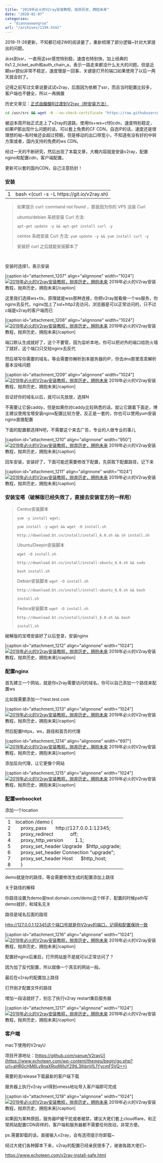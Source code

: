```yaml
---
title: "2019年必火的V2ray安装教程，抛弃历史，拥抱未来"
date: "2020-02-07"
categories: 
  - "diannaowangruo"
url: "/archives/1194.html"
---
```


2019-11-26更新，不知都已经2W的阅读量了，重新梳理了部分逻辑~针对大家提出的问题。

从ss到ssr，一直用这ssr感觉特别稳，速度也特别快，加上经典的tls1.2\_ticket\_auth和auth\_chain\_a，表示一路走来都没什么太大的问题。但是近期ssr貌似非常不稳定，速度慢是一回事，关键是打开的端口如果使用了以后一两天就会封了。

记得之前写过文章说要试试v2ray，后面因为依赖了ssr，而且当时配置比较多，客户端也不健全，所以一再搁置

历史文章见：[正式由酸酸R过渡到V2ray（附安装方法）](https://www.echoteen.com/v2ray-to-use.html)

```bash
cd /usr/src && wget -N --no-check-certificate "https://raw.githubusercontent.com/chiakge/Linux-NetSpeed/master/tcp.sh" && chmod +x tcp.sh && ./tcp.sh
```

被迫本周开始正式走上了v2ray的道路，使用tls+ws+cf的cdn，速度特别稳定，如果IP那出现什么问题的话，可以套上免费的CF CDN，自选IP的话，速度还是很理想的呦~有时候还会超过预期，但是移动的出口带宽小，不知道有没有好的中转方案或者，国内支持的免费的ws CDN。

经过一天的不断研究，然后出现了本篇文章，大概内容就是安装v2ray，配置nginx和配置cdn，客户端配置。

更新可以套的国内CDN，自己注意防封！

### 安装

<table class="crayon-table"><tbody><tr class="crayon-row"><td class="crayon-nums " data-settings="show"><div class="crayon-nums-content"><div class="crayon-num" data-line="crayon-5e3d3031be904645057500-1">1</div></div></td><td class="crayon-code"><div class="crayon-pre"><div id="crayon-5e3d3031be904645057500-1" class="crayon-line"><span class="crayon-v">bash</span> <span class="crayon-o">&lt;</span><span class="crayon-sy">(</span><span class="crayon-v">curl</span> <span class="crayon-o">-</span><span class="crayon-v">s</span> <span class="crayon-o">-</span><span class="crayon-i">L</span> <span class="crayon-v">https</span><span class="crayon-o">:</span><span class="crayon-c">//git.io/v2ray.sh)</span></div></div></td></tr></tbody></table>

> 如果提示 curl: command not found ，那是因为你的 VPS 没装 Curl
> 
> ubuntu/debian 系统安装 Curl 方法:
> 
> `apt-get update -y && apt-get install curl -y`
> 
> centos 系统安装 Curl 方法: `yum update -y && yum install curl -y`
> 
> 安装好 curl 之后就能安装脚本了

 

安装时选择1，表示安装

\[caption id="attachment\_1207" align="alignnone" width="1024"\][![2019年必火的V2ray安装教程，抛弃历史，拥抱未来](http://img-cloud.zhoujie218.top/wp-content/uploads/2020/02/2019年必火的v2ray安装教程，抛弃历史，拥抱未来20200207-1024x476.png)](http://img-cloud.zhoujie218.top/wp-content/uploads/2020/02/2019年必火的v2ray安装教程，抛弃历史，拥抱未来20200207.png) 2019年必火的V2ray安装教程，抛弃历史，拥抱未来\[/caption\]

这里我们选择ws+tls，原理就是wss那种连接，你把v2ray就看做一个ws服务，你nginx去反代，nginx加上了ssl+http2去访问，浏览器是可以正常访问的，只不过c端是v2ray的客户端而已

\[caption id="attachment\_1208" align="alignnone" width="1024"\][![2019年必火的V2ray安装教程，抛弃历史，拥抱未来](http://img-cloud.zhoujie218.top/wp-content/uploads/2020/02/2019年必火的v2ray安装教程，抛弃历史，拥抱未来20200207-1-1024x694.png)](http://img-cloud.zhoujie218.top/wp-content/uploads/2020/02/2019年必火的v2ray安装教程，抛弃历史，拥抱未来20200207-1.png) 2019年必火的V2ray安装教程，抛弃历史，拥抱未来\[/caption\]

端口默认生成就好了，这个不要管，因为监听本地，你可以把对外的端口给防火墙了就好，这个端口只交给nginx去反代

然后填写你需要的域名，等会需要你解析到本服务器的IP，你去dns那里乖乖解析基本没啥问题

\[caption id="attachment\_1209" align="alignnone" width="1024"\][![2019年必火的V2ray安装教程，抛弃历史，拥抱未来](http://img-cloud.zhoujie218.top/wp-content/uploads/2020/02/2019年必火的v2ray安装教程，抛弃历史，拥抱未来20200207-2-1024x692.png)](http://img-cloud.zhoujie218.top/wp-content/uploads/2020/02/2019年必火的v2ray安装教程，抛弃历史，拥抱未来20200207-2.png) 2019年必火的V2ray安装教程，抛弃历史，拥抱未来\[/caption\]

验证好你的域名以后，就可以先放放，选择N

不需要让它装caddy，但是如果你对caddy比较熟悉的话，就让它跟着下面走，博主建议使用宝塔安装nginx配置比较方便，反正是一套的，你也可以使用yum安装nginx直接配置

下面的配置都选择N吧，不需要这个来去广告，专业的人做专业的事儿

\[caption id="attachment\_1210" align="alignnone" width="950"\][![2019年必火的V2ray安装教程，抛弃历史，拥抱未来](http://img-cloud.zhoujie218.top/wp-content/uploads/2020/02/2019年必火的v2ray安装教程，抛弃历史，拥抱未来20200207-3.png)](http://img-cloud.zhoujie218.top/wp-content/uploads/2020/02/2019年必火的v2ray安装教程，抛弃历史，拥抱未来20200207-3.png) 2019年必火的V2ray安装教程，抛弃历史，拥抱未来\[/caption\]

回车安装，安装好了，下面可能还需要修改下配置，先获取下配置路径，记下来

\[caption id="attachment\_1211" align="alignnone" width="1024"\][![2019年必火的V2ray安装教程，抛弃历史，拥抱未来](http://img-cloud.zhoujie218.top/wp-content/uploads/2020/02/2019年必火的v2ray安装教程，抛弃历史，拥抱未来20200207-4-1024x486.png)](http://img-cloud.zhoujie218.top/wp-content/uploads/2020/02/2019年必火的v2ray安装教程，抛弃历史，拥抱未来20200207-4.png) 2019年必火的V2ray安装教程，抛弃历史，拥抱未来\[/caption\]

### 安装宝塔（破解版已经失效了，直接去安装官方的一样用）

> Centos安装脚本
> 
> `yum -y install wget;`
> 
> `yum install -y wget && wget -O install.sh`
> 
> `http://download.bt.cn/install/install_6.0.sh && sh install.sh`
> 
> Ubuntu/Deepin安装脚本
> 
> `wget -O install.sh`
> 
> `http://download.bt.cn/install/install-ubuntu_6.0.sh && sudo`
> 
> `bash install.sh`
> 
> Debian安装脚本 `wget -O install.sh`
> 
> `http://download.bt.cn/install/install-ubuntu_6.0.sh && bash`
> 
> `install.sh`
> 
> Fedora安装脚本 `wget -O install.sh`
> 
> `http://download.bt.cn/install/install_6.0.sh && bash`
> 
> `install.sh`

破解版的宝塔安装好了以后登录，安装nginx

\[caption id="attachment\_1212" align="alignnone" width="1024"\][![2019年必火的V2ray安装教程，抛弃历史，拥抱未来](http://img-cloud.zhoujie218.top/wp-content/uploads/2020/02/2019年必火的v2ray安装教程，抛弃历史，拥抱未来20200207-5-1024x487.png)](http://img-cloud.zhoujie218.top/wp-content/uploads/2020/02/2019年必火的v2ray安装教程，抛弃历史，拥抱未来20200207-5.png) 2019年必火的V2ray安装教程，抛弃历史，拥抱未来\[/caption\]

### 配置nginx

首先建立一个网站，就是你v2ray需要访问的域名，你可以自己添加一个路径来配置ws

比如我需要添加一个test.test.com

\[caption id="attachment\_1213" align="alignnone" width="1024"\][![2019年必火的V2ray安装教程，抛弃历史，拥抱未来](http://img-cloud.zhoujie218.top/wp-content/uploads/2020/02/2019年必火的v2ray安装教程，抛弃历史，拥抱未来20200207-6-1024x536.png)](http://img-cloud.zhoujie218.top/wp-content/uploads/2020/02/2019年必火的v2ray安装教程，抛弃历史，拥抱未来20200207-6.png) 2019年必火的V2ray安装教程，抛弃历史，拥抱未来\[/caption\]

然后配置https，ws，路径和首页的代理

\[caption id="attachment\_1214" align="alignnone" width="697"\][![2019年必火的V2ray安装教程，抛弃历史，拥抱未来](http://img-cloud.zhoujie218.top/wp-content/uploads/2020/02/2019年必火的v2ray安装教程，抛弃历史，拥抱未来20200207-7.png)](http://img-cloud.zhoujie218.top/wp-content/uploads/2020/02/2019年必火的v2ray安装教程，抛弃历史，拥抱未来20200207-7.png) 2019年必火的V2ray安装教程，抛弃历史，拥抱未来\[/caption\]

添加反向代理，让它更像个网站

\[caption id="attachment\_1215" align="alignnone" width="1024"\][![2019年必火的V2ray安装教程，抛弃历史，拥抱未来](http://img-cloud.zhoujie218.top/wp-content/uploads/2020/02/2019年必火的v2ray安装教程，抛弃历史，拥抱未来20200207-8-1024x606.png)](http://img-cloud.zhoujie218.top/wp-content/uploads/2020/02/2019年必火的v2ray安装教程，抛弃历史，拥抱未来20200207-8.png) 2019年必火的V2ray安装教程，抛弃历史，拥抱未来\[/caption\]

### 配置websocket

添加一个location

<table class="crayon-table"><tbody><tr class="crayon-row"><td class="crayon-nums " data-settings="show"><div class="crayon-nums-content"><div class="crayon-num" data-line="crayon-5e3d3031be916995651469-1">1</div><div class="crayon-num crayon-striped-num" data-line="crayon-5e3d3031be916995651469-2">2</div><div class="crayon-num" data-line="crayon-5e3d3031be916995651469-3">3</div><div class="crayon-num crayon-striped-num" data-line="crayon-5e3d3031be916995651469-4">4</div><div class="crayon-num" data-line="crayon-5e3d3031be916995651469-5">5</div><div class="crayon-num crayon-striped-num" data-line="crayon-5e3d3031be916995651469-6">6</div><div class="crayon-num" data-line="crayon-5e3d3031be916995651469-7">7</div><div class="crayon-num crayon-striped-num" data-line="crayon-5e3d3031be916995651469-8">8</div></div></td><td class="crayon-code"><div class="crayon-pre"><div id="crayon-5e3d3031be916995651469-1" class="crayon-line"><span class="crayon-e">location</span> <span class="crayon-o">/</span><span class="crayon-e">demo</span> <span class="crayon-sy">{</span></div><div id="crayon-5e3d3031be916995651469-2" class="crayon-line crayon-striped-line"><span class="crayon-h">&nbsp;&nbsp;&nbsp;&nbsp;</span><span class="crayon-e">proxy_pass&nbsp;&nbsp;&nbsp;&nbsp;&nbsp;&nbsp; </span><span class="crayon-v">http</span><span class="crayon-o">:</span><span class="crayon-c">//127.0.0.1:12345;</span></div><div id="crayon-5e3d3031be916995651469-3" class="crayon-line"><span class="crayon-h">&nbsp;&nbsp;&nbsp;&nbsp;</span><span class="crayon-e">proxy_redirect&nbsp;&nbsp;&nbsp;&nbsp;&nbsp;&nbsp;&nbsp;&nbsp;&nbsp;&nbsp;&nbsp;&nbsp; </span><span class="crayon-v">off</span><span class="crayon-sy">;</span></div><div id="crayon-5e3d3031be916995651469-4" class="crayon-line crayon-striped-line"><span class="crayon-h">&nbsp;&nbsp;&nbsp;&nbsp;</span><span class="crayon-v">proxy_http</span><span class="crayon-sy">_</span>version<span class="crayon-h">&nbsp;&nbsp;&nbsp;&nbsp;&nbsp;&nbsp;&nbsp;&nbsp; </span><span class="crayon-cn">1.1</span><span class="crayon-sy">;</span></div><div id="crayon-5e3d3031be916995651469-5" class="crayon-line"><span class="crayon-h">&nbsp;&nbsp;&nbsp;&nbsp;</span><span class="crayon-e">proxy_set_header </span><span class="crayon-i">Upgrade</span><span class="crayon-h">&nbsp;&nbsp; </span><span class="crayon-sy">$</span><span class="crayon-v">http_upgrade</span><span class="crayon-sy">;</span></div><div id="crayon-5e3d3031be916995651469-6" class="crayon-line crayon-striped-line"><span class="crayon-h">&nbsp;&nbsp;&nbsp;&nbsp;</span><span class="crayon-e">proxy_set_header </span><span class="crayon-i">Connection</span> <span class="crayon-s">"upgrade"</span><span class="crayon-sy">;</span></div><div id="crayon-5e3d3031be916995651469-7" class="crayon-line"><span class="crayon-h">&nbsp;&nbsp;&nbsp;&nbsp;</span><span class="crayon-e">proxy_set_header </span><span class="crayon-i">Host</span><span class="crayon-h">&nbsp;&nbsp;&nbsp;&nbsp;&nbsp;&nbsp;</span><span class="crayon-sy">$</span><span class="crayon-v">http_host</span><span class="crayon-sy">;</span></div><div id="crayon-5e3d3031be916995651469-8" class="crayon-line crayon-striped-line"><span class="crayon-h">&nbsp;&nbsp;&nbsp;&nbsp;</span><span class="crayon-sy">}</span></div></div></td></tr></tbody></table>

demo就是你的路径，等会需要修改生成的配置添加上路径

关于路径的解释

你路径设置为demo是test.domain.com/demo这个样子，配置的时候path写demo就好，和域名无关

路径是域名后面的路径

http://127.0.0.1:12345这个端口号就是你V2ray的端口，记得和配置保持一致

\[caption id="attachment\_1216" align="alignnone" width="1024"\][![2019年必火的V2ray安装教程，抛弃历史，拥抱未来](http://img-cloud.zhoujie218.top/wp-content/uploads/2020/02/2019年必火的v2ray安装教程，抛弃历史，拥抱未来20200207-9-1024x566.png)](http://img-cloud.zhoujie218.top/wp-content/uploads/2020/02/2019年必火的v2ray安装教程，抛弃历史，拥抱未来20200207-9.png) 2019年必火的V2ray安装教程，抛弃历史，拥抱未来\[/caption\]

配置好nginx后重启，打开网站是不是就可以正常访问了？

因为加了反代配置，所以就像一个真实的网站一般。

最后在v2ray的配置加上路径

打开刚才配置文件的路径

增加一段话就好了，别忘了执行v2ray restart重启服务器

\[caption id="attachment\_1217" align="alignnone" width="1024"\][![2019年必火的V2ray安装教程，抛弃历史，拥抱未来](http://img-cloud.zhoujie218.top/wp-content/uploads/2020/02/2019年必火的v2ray安装教程，抛弃历史，拥抱未来20200207-10-1024x720.png)](http://img-cloud.zhoujie218.top/wp-content/uploads/2020/02/2019年必火的v2ray安装教程，抛弃历史，拥抱未来20200207-10.png) 2019年必火的V2ray安装教程，抛弃历史，拥抱未来\[/caption\]

### 客户端

mac下使用的V2rayU

项目开源地址：[https://github.com/yanue/V2rayU](https://www.echoteen.com/wp-content/themes/begin/go.php?url=aHR0cHM6Ly9naXRodWIuY29tL3lhbnVlL1YycmF5VQ==)

需要的去release下载最新的客户端下载

服务器上执行v2ray url得到vmess地址导入客户端即可完成

\[caption id="attachment\_1218" align="alignnone" width="1024"\][![2019年必火的V2ray安装教程，抛弃历史，拥抱未来](http://img-cloud.zhoujie218.top/wp-content/uploads/2020/02/2019年必火的v2ray安装教程，抛弃历史，拥抱未来20200207-11-1024x553.png)](http://img-cloud.zhoujie218.top/wp-content/uploads/2020/02/2019年必火的v2ray安装教程，抛弃历史，拥抱未来20200207-11.png) 2019年必火的V2ray安装教程，抛弃历史，拥抱未来\[/caption\]

如果因为某种原因，服务器IP被干扰或者被禁，建议大佬们套上cloudflare，和正常网站配置CDN异样的，客户端和服务器都不需要任何改动，非常方便。

ps.需要卸载的话，直接输入v2ray，会有选项提示你卸载~

经过大佬们各种脚本下来，v2ray的配置已经亲民很多了，谢谢各路大佬们~

https://www.echoteen.com/v2ray-install-safe.html

